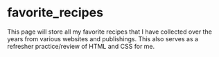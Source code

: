 # favorite_recipes

This page will store all my favorite recipes that I have collected over the years from various websites and publishings. This also serves as a refresher practice/review of HTML and CSS for me.
